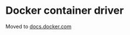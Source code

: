 # Docker container driver

Moved to [docs.docker.com](https://docs.docker.com/build/building/drivers/docker-container)
